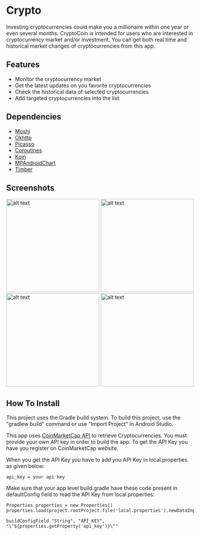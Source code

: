 # Crypto

Investing cryptocurrencies could make you a millionaire within one year or even several months. CryptoCoin is intended for users who are interested in cryptocurrency market and/or investment. You can get both real time and historical market changes of cryptocurrencies from this app.

## Features

* Monitor the cryptocurrency market
* Get the latest updates on you favorite cryptocurrencies
* Check the historical data of selected cryptocurrencies
* Add targeted cryptocurrencies into the list

## Dependencies

* [Moshi](https://github.com/square/moshi)
* [Okhttp](https://github.com.square/okhttp)
* [Picasso](https://github.com/square/picasso)
* [Coroutines](https://github.com/Kotlin/kotlinx.coroutines)
* [Koin](https://github.com/InsertKoinIO/koin)
* [MPAndroidChart](https://github.com/PhilJay/MPAndroidChart)
* [Timber](https://github.com/JakeWharton/timber)

## Screenshots

<img src="../master/screenshots/3.jpg" alt="alt text" width="250"> <img src="../master/screenshots/4.jpg" alt="alt text" width="250"> <img src="../master/screenshots/1.jpg" alt="alt text" width="250"> <img src="../master/screenshots/2.jpg" alt="alt text" width="250"> 

## How To Install

This project uses the Gradle build system. To build this project, use the "gradlew build" command or use "Import Project" in Android Studio. 

This app uses [CoinMarketCap API](https://coinmarketcap.com/api/) to retrieve Cryptocurrencies. You must provide your own API key in order to build the app. 
To get the API Key you have you register on CoinMarketCap website.

When you get the API Key you have to add you API Key in local.properties as given below:

    api_key = your api key

Make sure that your app level build.gradle have these code present in defaultConfig field to read the API Key from local.properties:

    Properties properties = new Properties()
    properties.load(project.rootProject.file('local.properties').newDataInputStream())

    buildConfigField "String", "API_KEY", "\"${properties.getProperty('api_key')}\""


